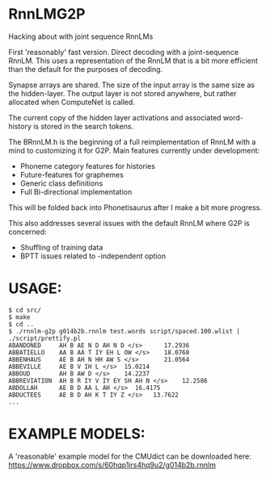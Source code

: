RnnLMG2P
========

Hacking about with joint sequence RnnLMs

First 'reasonably' fast version.  Direct decoding with a joint-sequence RnnLM.
This uses a representation of the RnnLM that is a bit more efficient than the 
default for the purposes of decoding.

Synapse arrays are shared.
The size of the input array is the same size as the hidden-layer.
The output layer is not stored anywhere, but rather allocated when ComputeNet is called.

The current copy of the hidden layer activations and associated word-history
is stored in the search tokens.

The BRnnLM.h is the beginning of a full reimplementation of RnnLM with a mind to 
customizing it for G2P.  Main features currently under development:
  * Phoneme category features for histories
  * Future-features for graphemes
  * Generic class definitions
  * Full Bi-directional implementation

This will be folded back into Phonetisaurus after I make a bit more progress.

This also addresses several issues with the default RnnLM where G2P is concerned:
  * Shuffling of training data
  * BPTT issues related to -independent option

USAGE:
================
```
$ cd src/
$ make
$ cd ..
$ ./rnnlm-g2p g014b2b.rnnlm test.words script/spaced.100.wlist | ./script/prettify.pl
ABANDONED     AH B AE N D AH N D </s>	   17.2936
ABBATIELLO    AA B AA T IY EH L OW </s>	   18.0768
ABBENHAUS     AE B AH N HH AW S </s>	   21.0564
ABBEVILLE     AE B V IH L </s>	15.0214
ABBOUD	      AH B AW D </s>	14.2237
ABBREVIATION  AH B R IY V IY EY SH AH N </s>	12.2586
ABDOLLAH      AE B D AA L AH </s>  16.4175
ABDUCTEES     AE B D AH K T IY Z </s>	13.7622
...
```
EXAMPLE MODELS:
================
A 'reasonable' example model for the CMUdict can be downloaded here:
  https://www.dropbox.com/s/60hqp1irs4hq9u2/g014b2b.rnnlm


